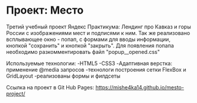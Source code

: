 # Проект: Место

Третий учебный проект Яндекс Практикума:
  Лендинг про Кавказ и горы России с изображениями мест и подписями к ним.
  Так же реализовано всплывающее окно - попап, с формами для вводы информации, кнопкой "сохранить" и кнопкой "закрыть".
  Для появления попапа необходимо разкомментировать файл "popup__opened.css"

Используемые технологии:
  -HTML5
  -CSS3
  -Адаптивная верстка: применение @media запросов
  -технологи построения сетки FlexBox и GridLayout
  -реализованы формы и филдсеты

Ссылка на проект в Git Hub Pages: https://mishe4ka14.github.io/mesto-project/

